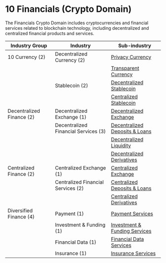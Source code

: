 # 10 Financials (Crypto Domain)

The Financials Crypto Domain includes cryptocurrencies and financial services related to blockchain technology, including decentralized and centralized financial products and services.

| Industry Group            | Industry                             | Sub-industry                                                                                                                                                                            |
| ------------------------- | ------------------------------------ | --------------------------------------------------------------------------------------------------------------------------------------------------------------------------------------- |
| 10 Currency (2)           | Decentralized Currency (2)           | [Privacy Currency](currency-industry-group.md#privacy-currency-sub-industry)                                                                                                            |
|                           |                                      | [Transparent Currency](currency-industry-group.md#transparent-currency-sub-industry)                                                                                                    |
|                           | Stablecoin (2)                       | [Decentralized Stablecoin](currency-industry-group.md#decentralized-stablecoin-sub-industry)                                                                                            |
|                           |                                      | [Centralized Stablecoin](currency-industry-group.md#centralized-stablecoin-sub-industry)                                                                                                |
| Decentralized Finance (2) | Decentralized Exchange (1)           | [Decentralized Exchange](decentralized-finance-industry-group.md#decentralized-exchange-sub-industry)                                                                                   |
|                           | Decentralized Financial Services (3) | [Decentralized Deposits & Loans](decentralized-finance-industry-group.md#deposits-and-loans-sub-industry)                                                                               |
|                           |                                      | [Decentralized Liquidity](decentralized-finance-industry-group.md#decentralized-liquidity-services-sub-industry)                                                                        |
|                           |                                      | [Decentralized Derivatives](decentralized-finance-industry-group.md#decentralized-derivatives-sub-industry)                                                                             |
| Centralized Finance (2)   | Centralized Exchange (1)             | [Centralized Exchange](../../cics-crypto-class-definitions/10-financials-crypto-domain/1030-centralized-finance-crypto-category.md#centralized-exchange-sub-industry)                   |
|                           | Centralized Financial Services (2)   | [Centralized Deposits & Loans](../../cics-crypto-class-definitions/10-financials-crypto-domain/1030-centralized-finance-crypto-category.md#centralized-deposits-and-loans-sub-industry) |
|                           |                                      | [Centralized Derivatives](../../cics-crypto-class-definitions/10-financials-crypto-domain/1030-centralized-finance-crypto-category.md#centralized-derivatives-sub-industry)             |
| Diversified Finance (4)   | Payment (1)                          | [Payment Services](broken-reference)                                                                                                                                                    |
|                           | Investment & Funding (1)             | [Investment & Funding Services](broken-reference)                                                                                                                                       |
|                           | Financial Data (1)                   | [Financial Data Services](broken-reference)                                                                                                                                             |
|                           | Insurance (1)                        | [Insurance Services](broken-reference)                                                                                                                                                  |
